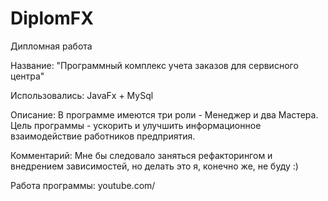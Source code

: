 # DiplomFX
Дипломная работа

Название: "Программный комплекс учета заказов для сервисного центра"

Использовались: JavaFx + MySql

Описание: В программе имеются три роли - Менеджер и два Мастера. Цель программы - ускорить и улучшить информационное взаимодействие работников предприятия.

Комментарий: Мне бы следовало заняться рефакторингом и внедрением зависимостей, но делать это я, конечно же, не буду :)
 
Работа программы: youtube.com/
